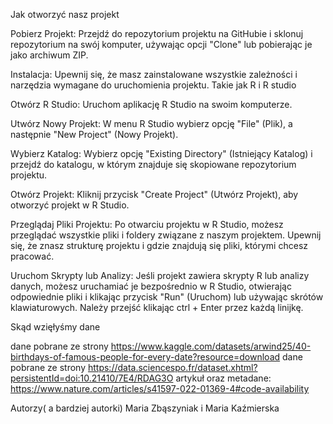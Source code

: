 Jak otworzyć nasz projekt 

Pobierz Projekt: Przejdź do repozytorium projektu na GitHubie i sklonuj repozytorium na swój komputer, używając opcji "Clone" lub pobierając je jako archiwum ZIP.

Instalacja: Upewnij się, że masz zainstalowane wszystkie zależności i narzędzia wymagane do uruchomienia projektu. Takie jak R i R studio

Otwórz R Studio: Uruchom aplikację R Studio na swoim komputerze.

Utwórz Nowy Projekt: W menu R Studio wybierz opcję "File" (Plik), a następnie "New Project" (Nowy Projekt).

Wybierz Katalog: Wybierz opcję "Existing Directory" (Istniejący Katalog) i przejdź do katalogu, w którym znajduje się skopiowane repozytorium projektu.

Otwórz Projekt: Kliknij przycisk "Create Project" (Utwórz Projekt), aby otworzyć projekt w R Studio.

Przeglądaj Pliki Projektu: Po otwarciu projektu w R Studio, możesz przeglądać wszystkie pliki i foldery związane z naszym projektem. Upewnij się, że znasz strukturę projektu i gdzie znajdują się pliki, którymi chcesz pracować.

Uruchom Skrypty lub Analizy: Jeśli projekt zawiera skrypty R lub analizy danych, możesz uruchamiać je bezpośrednio w R Studio, otwierając odpowiednie pliki i klikając przycisk "Run" (Uruchom) lub używając skrótów klawiaturowych. Należy przejść klikając ctrl + Enter przez każdą linijkę. 


Skąd wzięłyśmy dane 

dane pobrane ze strony https://www.kaggle.com/datasets/arwind25/40-birthdays-of-famous-people-for-every-date?resource=download
dane pobrane ze strony https://data.sciencespo.fr/dataset.xhtml?persistentId=doi:10.21410/7E4/RDAG3O 
artykuł oraz metadane: https://www.nature.com/articles/s41597-022-01369-4#code-availability 


Autorzy( a bardziej autorki)
Maria Zbąszyniak i Maria Kaźmierska 
